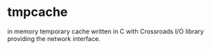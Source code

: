 tmpcache
========

in memory temporary cache written in C with Crossroads I/O library providing the network interface.  